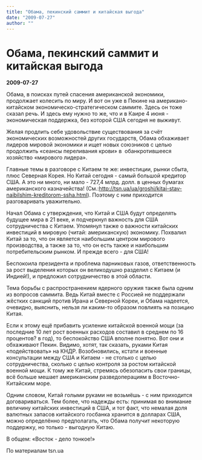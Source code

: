 ```yaml
---
title: "Обама, пекинский саммит и китайская выгода"
date: "2009-07-27"
author: ""
---
```


# Обама, пекинский саммит и китайская выгода

**2009-07-27** 

Обама, в поисках путей спасения американской экономики, продолжает колесить по миру. И вот он уже в Пекине на американо-китайском экономическо-стратегическом саммите. Здесь он тоже сказал речь. И здесь ему нужно то же, что и в Каире 4 июня - экономическая поддержка, без которой США сегодня не выживут.



Желая продлить себе удовольствие существования за счёт экономических возможностей других государств, Обама обхаживает лидеров мировой экономики и ищет новых союзников с целью продолжить «сеансы переливания крови» в  обанкротившееся хозяйство «мирового лидера».



Главные темы в разговоре с Китаем те же: инвестиции, рынки сбыта, плюс Северная Корея. Но Китай сегодня - самый большой кредитор США. А это ни много, ни мало - 727,4 млрд. долл. в ценных бумагах американского казначейства! (См.:http://tsn.ua/ua/groshi/kitai-stav-naibilshim-kreditorom-ssha.html). Поэтому с ним приходится разговаривать уважительно. 



Начал Обама с утверждения, что Китай и США будут определять будущее мира в 21 веке, и подчеркнул важность для США сотрудничества с Китаем. Упомянул также о важности китайских инвестиций в мировую (читай: американскую) экономику. Похвалил Китай за то, что он является наибольшим центром мирового производства, а также за то, что он есть также и наибольшим потребительским рынком. И прежде всего - для США! 

Беспокоила президента и проблема парниковых газов, ответственность за рост выделения которых он великодушно разделил с Китаем (и Индией!), и предложил сотрудничество в этой области.



Тема борьбы с распространением ядерного оружия также была одним из вопросов саммита. Ведь Китай вместе с Россией не поддержали жёстких санкций против Ирана и Северной Кореи, и Обама надеется, очевидно, выяснить, нельзя ли каким-то образом повлиять на позицию Китая.



Если к этому ещё прибавить усиление китайской военной мощи (за последние 10 лет рост военных расходов составил в среднем по 16 процентов? в год), то беспокойство США вполне понятно. Вот они и обхаживают Пекин. Видимо, хотят, так сказать, руками Китая «подействовать» на КНДР. Возобновились, кстати и военные консультации между США и Китаем - не столько с целью сотрудничества, сколько с целью контроля за ростом китайской военной мощи. К тому же Китай, стремясь обезопасить свои границы, всё больше мешает американским разведоперациям в Восточно-Китайским море.



Одним словом, Китай голыми руками не возьмёшь - с ним приходится договариваться. Тем более, что надежды есть: принимая во внимание величину китайских инвестиций в США, и тот факт, что немалая доля валютных запасов китайского госбанка хранится в долларах США, можно определённо предполагать, что Обама получит некоторую поддержку, но только - выгодную Китаю.

В общем: «Восток - дело тонкое!»



По материалам tsn.ua